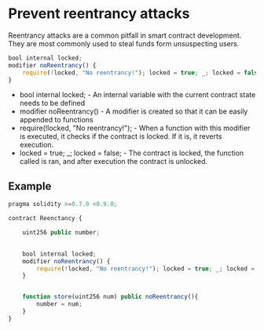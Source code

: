 # Prevent reentrancy attacks

Reentrancy attacks are a common pitfall in smart contract development. They are most commonly used to steal funds form unsuspecting users.

```javascript
bool internal locked;
modifier noReentrancy() {
    require(!locked, "No reentrancy!"); locked = true; _; locked = false;
}
```

- bool internal locked; - An internal variable with the current contract state needs to be defined
- modifier noReentrancy()  - A modifier is created so that it can be easily appended to functions
- require(!locked, "No reentrancy!"); - When a function with this modifier is executed, it checks if the contract is locked. If it is, it reverts execution.
- locked = true; _; locked = false; -  The contract is locked, the function called is ran, and after execution the contract is unlocked.   

## Example
```javascript
pragma solidity >=0.7.0 <0.9.0;

contract Reenctancy {

    uint256 public number;
    

    bool internal locked;
    modifier noReentrancy() {
        require(!locked, "No reentrancy!"); locked = true; _; locked = false;
    }


    function store(uint256 num) public noReentrancy(){
        number = num;
    }
}
```
